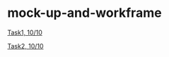 # mock-up-and-workframe
[Task1, 10/10](https://miro.com/app/board/uXjVPPWgolU=/?share_link_id=892222831427)

[Task2, 10/10](https://miro.com/app/board/uXjVPOjuS5o=/?share_link_id=914087714837)
